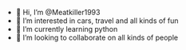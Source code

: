 - 👋 Hi, I’m @Meatkiller1993
- 👀 I’m interested in cars, travel and all kinds of fun
- 🌱 I’m currently learning python
- 💞️ I’m looking to collaborate on all kinds of people

<!---
Meatkiller1993/Meatkiller1993 is a ✨ special ✨ repository because its `README.md` (this file) appears on your GitHub profile.
You can click the Preview link to take a look at your changes.
--->
